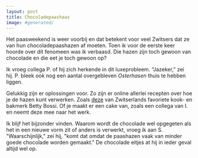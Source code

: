 ```yaml
---
layout: post
title: Chocoladepaashaas
image: #generated/
---
```


Het paasweekend is weer voorbij en dat betekent voor veel Zwitsers dat ze van hun chocoladepaashazen af moeten. Toen ik voor de eerste keer hoorde over dit fenomeen was ik verbaasd. Die hazen zijn toch gewoon van chocolade en die eet je toch gewoon op?

Ik vroeg collega P. of hij zich herkende in dit luxeprobleem. “Jazeker,” zei hij. P. bleek ook nog een aantal overgebleven _Osterhasen_ thuis te hebben liggen.

Gelukkig zijn er oplossingen voor. Zo zijn er online allerlei recepten over hoe je de hazen kunt verwerken. Zoals [deze](https://www.bettybossi.ch/de/Magazin/Display/1067000/Osterhasen-verwerten-die-besten-Tipps-und-Tricks) van Zwitserlands favoriete kook- en bakmerk Betty Bossi. Of je maakt er een cake van, zoals een collega van I. en neemt deze mee naar het werk.

Ik blijf het bijzonder vinden. Waarom wordt de chocolade wel opgegeten als het in een nieuwe vorm zit of anders is verwerkt, vroeg ik aan S. "Waarschijnlijk," zei hij, "komt dat omdat de paashazen vaak van minder goede chocolade worden gemaakt." De chocolade eitjes at hij in ieder geval altijd wel op.
